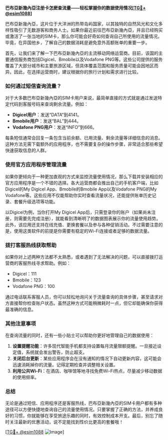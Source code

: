 **巴布亞新幾內亞注册卡怎麽查流量——轻松掌握你的数据使用情况[[TG💪+ @esim1088](https://t.me/s/esim1088)]**

巴布亞新幾內亞，这片位于大洋洲的热带岛屿国家，以其独特的自然风光和文化多样性吸引了无数游客和商务人士。如果你最近前往巴布亞新幾內亞，并且已经购买或激活了一张当地的SIM卡，那么你可能会好奇如何查询自己所使用的流量情况。毕竟，在异国他乡，了解自己的数据消耗是避免意外高额账单的重要一步。

首先，让我们来了解一下巴布亞新幾內亞的主流移动网络运营商。目前，该国的主要通信服务商包括Digicel、Bmobile以及Vodafone PNG等。这些公司提供的服务覆盖了大部分城市和主要旅游区域，但具体覆盖范围和服务质量可能会因地区而异。因此，在选择运营商时，建议根据你的旅行计划和需求进行比较。

### **如何通过短信查询流量？**

对于大多数巴布亞新幾內亞的SIM卡用户来说，最简单直接的方式就是通过发送特定代码到客服号码来查询剩余流量。例如：

- **Digicel用户**：发送“DATA”到4141。
- **Bmobile用户**：发送“BAL”到444。
- **Vodafone PNG用户**：发送“INFO”到666。

每条短信通常会回复一条包含当前余额、已用流量、剩余流量等详细信息的消息。这种方法无需下载额外的应用程序，也不需要复杂的操作步骤，非常适合那些希望快速获取信息的人群。

### **使用官方应用程序管理流量**

如果你更倾向于一种更加直观的方式来监控流量使用情况，那么下载并安装相应的官方应用程序是一个不错的选择。各大运营商都会推出自己的手机客户端，比如Digicel的My Digicel App、Bmobile的Bmobile App以及Vodafone PNG的My Vodafone等。这些应用不仅能帮助你实时查看流量状况，还能提供账单历史记录、套餐升级选项等功能。

以Digicel为例，当你打开My Digicel App后，只需登录你的账户（如果尚未注册，则需要先完成注册），就能看到清晰明了的数据图表展示你的流量使用趋势。此外，该应用还支持在线充值、更换套餐以及参与各种促销活动。不过需要注意的是，使用这类软件的前提是你需要有稳定的Wi-Fi连接或者足够的数据流量。

### **拨打客服热线获取帮助**

如果你对上述两种方法都不太熟悉，或者遇到了无法解决的问题，可以直接拨打运营商的客服热线寻求帮助。例如：
- Digicel：111
- Bmobile：123
- Vodafone PNG：100

通过电话联系客服人员，你可以轻松地询问关于流量查询的具体步骤，甚至请求对方直接帮你检查账户状态。虽然这种方式可能稍微耗时一点，但它却能确保你获得最准确的信息。

### **其他注意事项**

在查询流量的同时，还有一些小贴士可以帮助你更好地管理自己的数据使用：
1. **设置提醒功能**：许多现代智能手机都支持设置每月流量限额提醒。一旦接近设定值，系统就会发出警告，防止超支。
2. **关闭后台更新**：某些应用程序会在没有通知的情况下自动更新内容，这可能会迅速消耗掉你的流量。记得定期检查并调整相关设置。
3. **利用公共Wi-Fi**：在酒店、咖啡馆等地寻找免费Wi-Fi热点，尽量减少移动数据的使用频率。

### **总结**

无论是通过短信、应用程序还是客服热线，巴布亞新幾內亞的SIM卡用户都有多种途径可以方便快捷地查询自己的流量使用情况。只要掌握了正确的方法，并养成良好的习惯，你就能够在享受旅途乐趣的同时，有效控制成本开支。最后，别忘了随时关注最新的优惠活动，说不定能找到性价比更高的套餐哦！

[[TG💪+ @esim1088](https://t.me/s/esim1088) ![Image](https://i.postimg.cc/4NQfJmqS/Snipaste-2025-05-13-00-14-12.png)]